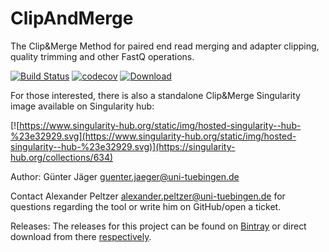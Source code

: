 # ClipAndMerge
The Clip&amp;Merge Method for paired end read merging and adapter clipping, quality trimming and other FastQ operations.

[![Build Status](https://lambda.informatik.uni-tuebingen.de/jenkins/buildStatus/icon?job=ClipAndMerge)](https://lambda.informatik.uni-tuebingen.de/jenkins/view/EAGER/job/ClipAndMerge/)
[![codecov](https://codecov.io/gh/apeltzer/ClipAndMerge/branch/master/graph/badge.svg)](https://codecov.io/gh/apeltzer/ClipAndMerge)
[ ![Download](https://api.bintray.com/packages/apeltzer/EAGER/ClipAndMerge/images/download.svg) ](https://bintray.com/apeltzer/EAGER/ClipAndMerge/_latestVersion)

For those interested, there is also a standalone Clip&Merge Singularity image available on Singularity hub:

[![https://www.singularity-hub.org/static/img/hosted-singularity--hub-%23e32929.svg](https://www.singularity-hub.org/static/img/hosted-singularity--hub-%23e32929.svg)](https://singularity-hub.org/collections/634)


Author: Günter Jäger <guenter.jaeger@uni-tuebingen.de>

Contact Alexander Peltzer <alexander.peltzer@uni-tuebingen.de> for questions regarding the tool or write him on GitHub/open a ticket.

Releases: The releases for this project can be found on [Bintray](https://bintray.com/apeltzer/EAGER/) or direct download from there [respectively](https://dl.bintray.com/apeltzer/EAGER/com/uni-tuebingen/de/it/eager/).
